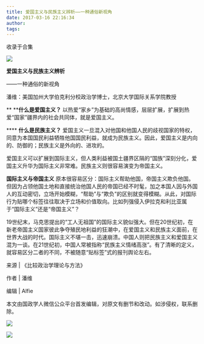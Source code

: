 ```yaml
---
title: 爱国主义与民族主义辨析——一种通俗新视角
date: 2017-03-16 22:16:34
author: 
tags: 
---
```



收录于合集

![](/images/4437/2.png)

  

**爱国主义与民族主义辨析**

——一种通俗的新视角

潘维：美国加州大学伯克利分校政治学博士，北京大学国际关系学院教授

 ** ****什么是爱国主义？** 以热爱“家乡”为基础的高尚情感，层层扩展，扩展到热爱“国家”疆界内的社会共同体，就是爱国主义。

  

 **** **什么是民族主义？**
爱国主义一旦混入对他国和他国人民的歧视国家的特权，同意为本国国民利益牺牲他国国民利益，就成为民族主义。因此，爱国主义是内向的、防御的；民族主义是外向的、进攻的。

  

爱国主义可以扩展到国际主义，但人类利益被国土疆界区隔的“国族”深刻分化，爱国主义升华为国际主义非常难。民族主义则很容易演变为帝国主义。

  

**国际主义与帝国主义**
原本很容易区分：国际主义帮助他国，帝国主义欺负他国。但因为占领他国土地和直接统治他国人民的帝国已经不时髦，加之本国人因与外国人的互动密切，立场开始模糊，“帮助”与“欺负”的区别就变得模糊。从此，对国际行为贴哪个标签往往取决于立场和价值取向。比如列强侵入伊拉克和利比亚属于“国际主义”还是“帝国主义”？

  

19世纪末，马克思提出的“工人无祖国”的国际主义貌似强大。但在20世纪初，在新老帝国主义国家彼此争夺殖民地利益的狂潮中，在爱国主义和民族主义面前，在世界大战的时代。国际主义不堪一击，迅速崩溃。中国人则把民族主义和爱国主义混为一谈。在21世纪初，中国人常被指称“民族主义情绪高涨”。有了清晰的定义，就容易区分二者的不同，不被随意“贴标签”式的报刊舆论左右。

来源 | 《比较政治学理论与方法》

作者 | 潘维

编辑 | Alfie

本文由国政学人微信公众平台首发编辑，对原文有删节和改动。如涉侵权，联系删除。

![](/images/4437/3.jpeg)

![](/images/4437/4.png)

